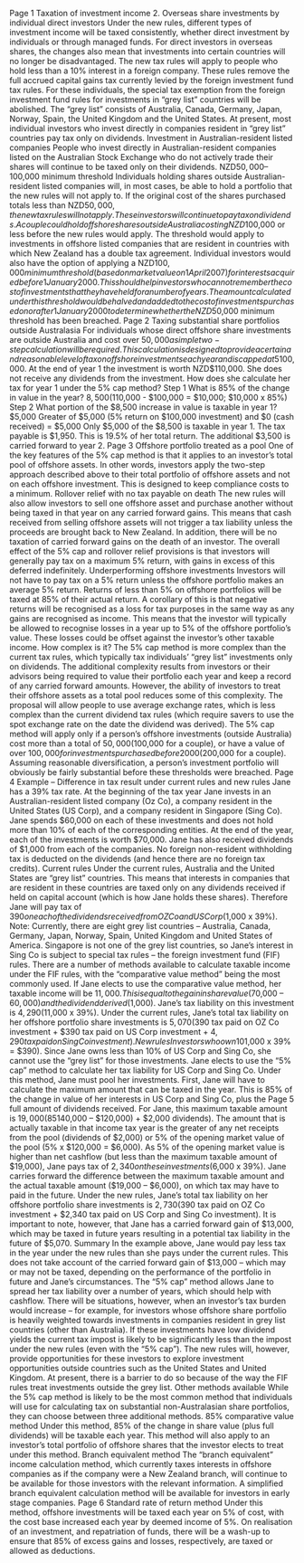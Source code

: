 Page 1 Taxation of investment income 2. Overseas share investments by individual direct investors Under the new rules, different types of investment income will be taxed consistently, whether direct investment by individuals or through managed funds. For direct investors in overseas shares, the changes also mean that investments into certain countries will no longer be disadvantaged. The new tax rules will apply to people who hold less than a 10% interest in a foreign company. These rules remove the full accrued capital gains tax currently levied by the foreign investment fund tax rules. For these individuals, the special tax exemption from the foreign investment fund rules for investments in “grey list” countries will be abolished. The “grey list” consists of Australia, Canada, Germany, Japan, Norway, Spain, the United Kingdom and the United States. At present, most individual investors who invest directly in companies resident in “grey list” countries pay tax only on dividends. Investment in Australian-resident listed companies People who invest directly in Australian-resident companies listed on the Australian Stock Exchange who do not actively trade their shares will continue to be taxed only on their dividends. NZD$50,000–$100,000 minimum threshold Individuals holding shares outside Australian-resident listed companies will, in most cases, be able to hold a portfolio that the new rules will not apply to. If the original cost of the shares purchased totals less than NZD$50,000, the new tax rules will not apply. These investors will continue to pay tax on dividends. A couple could hold offshore shares outside Australia costing NZD$100,000 or less before the new rules would apply. The threshold would apply to investments in offshore listed companies that are resident in countries with which New Zealand has a double tax agreement. Individual investors would also have the option of applying a NZD$100,000 minimum threshold (based on market value on 1 April 2007) for interests acquired before 1 January 2000. This should help investors who cannot remember the cost of investments that they have held for a number of years. The amount calculated under this threshold would be halved and added to the cost of investments purchased on or after 1 January 2000 to determine whether the NZD$50,000 minimum threshold has been breached. Page 2 Taxing substantial share portfolios outside Australasia For individuals whose direct offshore share investments are outside Australia and cost over $50,000 a simple two-step calculation will be required. This calculation is designed to provide a certain and reasonable level of tax on offshore investments each year and is capped at 5%. For investors to calculate their tax under the 5% cap, the two steps required are: Step 1: Investors measure the change in the value of their offshore portfolio over the year. If the value has increased, 85% of this increase is the maximum amount that would be taxable. This brings the amount that is taxed for individual investors into line with that of managed funds. Step 2: Investors calculate what portion of 85% of the increase in value should be taxed in that year. If they have dividends or repatriated income of at least 5% then that is their total taxable income. If an investor receives less than 5% in cash, but has positive share gains, then up to 5% of those gains are taxable after reducing those gains to 85%. If 85% of the increase in value is more than the 5% deemed return (or cash), the remainder is carried forward to the next year. The tax paid on a 5% deemed return will be less than 2% of the investment’s value. The following simple example illustrates how the 5% cap method works: Mary is an offshore investor and her tax rate is 39%. At the beginning of year 1 Mary's investment is worth NZD$100,000. At the end of year 1 the investment is worth NZD$110,000. She does not receive any dividends from the investment. How does she calculate her tax for year 1 under the 5% cap method? Step 1 What is 85% of the change in value in the year? $8,500 ($110,000 - $100,000 = $10,000; $10,000 x 85%) Step 2 What portion of the $8,500 increase in value is taxable in year 1? $5,000 Greater of $5,000 (5% return on $100,000 investment) and $0 (cash received) = $5,000 Only $5,000 of the $8,500 is taxable in year 1. The tax payable is $1,950. This is 19.5% of her total return. The additional $3,500 is carried forward to year 2. Page 3 Offshore portfolio treated as a pool One of the key features of the 5% cap method is that it applies to an investor’s total pool of offshore assets. In other words, investors apply the two-step approach described above to their total portfolio of offshore assets and not on each offshore investment. This is designed to keep compliance costs to a minimum. Rollover relief with no tax payable on death The new rules will also allow investors to sell one offshore asset and purchase another without being taxed in that year on any carried forward gains. This means that cash received from selling offshore assets will not trigger a tax liability unless the proceeds are brought back to New Zealand. In addition, there will be no taxation of carried forward gains on the death of an investor. The overall effect of the 5% cap and rollover relief provisions is that investors will generally pay tax on a maximum 5% return, with gains in excess of this deferred indefinitely. Underperforming offshore investments Investors will not have to pay tax on a 5% return unless the offshore portfolio makes an average 5% return. Returns of less than 5% on offshore portfolios will be taxed at 85% of their actual return. A corollary of this is that negative returns will be recognised as a loss for tax purposes in the same way as any gains are recognised as income. This means that the investor will typically be allowed to recognise losses in a year up to 5% of the offshore portfolio’s value. These losses could be offset against the investor’s other taxable income. How complex is it? The 5% cap method is more complex than the current tax rules, which typically tax individuals’ “grey list” investments only on dividends. The additional complexity results from investors or their advisors being required to value their portfolio each year and keep a record of any carried forward amounts. However, the ability of investors to treat their offshore assets as a total pool reduces some of this complexity. The proposal will allow people to use average exchange rates, which is less complex than the current dividend tax rules (which require savers to use the spot exchange rate on the date the dividend was derived). The 5% cap method will apply only if a person’s offshore investments (outside Australia) cost more than a total of $50,000 ($100,000 for a couple), or have a value of over $100,000 for investments purchased before 2000 ($200,000 for a couple). Assuming reasonable diversification, a person’s investment portfolio will obviously be fairly substantial before these thresholds were breached. Page 4 Example – Difference in tax result under current rules and new rules Jane has a 39% tax rate. At the beginning of the tax year Jane invests in an Australian-resident listed company (Oz Co), a company resident in the United States (US Corp), and a company resident in Singapore (Sing Co). Jane spends $60,000 on each of these investments and does not hold more than 10% of each of the corresponding entities. At the end of the year, each of the investments is worth $70,000. Jane has also received dividends of $1,000 from each of the companies. No foreign non-resident withholding tax is deducted on the dividends (and hence there are no foreign tax credits). Current rules Under the current rules, Australia and the United States are “grey list” countries. This means that interests in companies that are resident in these countries are taxed only on any dividends received if held on capital account (which is how Jane holds these shares). Therefore Jane will pay tax of $390 on each of the dividends received from OZ Co and US Corp ($1,000 x 39%). Note: Currently, there are eight grey list countries – Australia, Canada, Germany, Japan, Norway, Spain, United Kingdom and United States of America. Singapore is not one of the grey list countries, so Jane’s interest in Sing Co is subject to special tax rules – the foreign investment fund (FIF) rules. There are a number of methods available to calculate taxable income under the FIF rules, with the “comparative value method” being the most commonly used. If Jane elects to use the comparative value method, her taxable income will be $11,000. This is equal to the gain in share value ($70,000 – $60,000) and the dividend derived ($1,000). Jane’s tax liability on this investment is $4,290 ($11,000 x 39%). Under the current rules, Jane’s total tax liability on her offshore portfolio share investments is $5,070 ($390 tax paid on OZ Co investment + $390 tax paid on US Corp investment + $4,290 tax paid on Sing Co investment). New rules Investors who own 10% or less of an offshore company will not be able to use the grey list. There will, however, be special rules for investments in certain Australian companies. Under these rules, interests that individuals hold in Australian-resident companies listed on the Australian Stock Exchange will be taxed under the same rules as they are taxed now. Therefore Jane will continue to be taxed only on the dividend that she received from Oz Co ($1,000 x 39% = $390). Since Jane owns less than 10% of US Corp and Sing Co, she cannot use the “grey list” for those investments. Jane elects to use the “5% cap” method to calculate her tax liability for US Corp and Sing Co. Under this method, Jane must pool her investments. First, Jane will have to calculate the maximum amount that can be taxed in the year. This is 85% of the change in value of her interests in US Corp and Sing Co, plus the Page 5 full amount of dividends received. For Jane, this maximum taxable amount is $19,000 (85% of ($140,000 – $120,000) + $2,000 dividends). The amount that is actually taxable in that income tax year is the greater of any net receipts from the pool (dividends of $2,000) or 5% of the opening market value of the pool (5% x $120,000 = $6,000). As 5% of the opening market value is higher than net cashflow (but less than the maximum taxable amount of $19,000), Jane pays tax of $2,340 on these investments ($6,000 x 39%). Jane carries forward the difference between the maximum taxable amount and the actual taxable amount ($19,000 – $6,000), on which tax may have to paid in the future. Under the new rules, Jane’s total tax liability on her offshore portfolio share investments is $2,730 ($390 tax paid on OZ Co investment + $2,340 tax paid on US Corp and Sing Co investment). It is important to note, however, that Jane has a carried forward gain of $13,000, which may be taxed in future years resulting in a potential tax liability in the future of $5,070. Summary In the example above, Jane would pay less tax in the year under the new rules than she pays under the current rules. This does not take account of the carried forward gain of $13,000 – which may or may not be taxed, depending on the performance of the portfolio in future and Jane’s circumstances. The “5% cap” method allows Jane to spread her tax liability over a number of years, which should help with cashflow. There will be situations, however, when an investor’s tax burden would increase – for example, for investors whose offshore share portfolio is heavily weighted towards investments in companies resident in grey list countries (other than Australia). If these investments have low dividend yields the current tax impost is likely to be significantly less than the impost under the new rules (even with the “5% cap”). The new rules will, however, provide opportunities for these investors to explore investment opportunities outside countries such as the United States and United Kingdom. At present, there is a barrier to do so because of the way the FIF rules treat investments outside the grey list. Other methods available While the 5% cap method is likely to be the most common method that individuals will use for calculating tax on substantial non-Australasian share portfolios, they can choose between three additional methods. 85% comparative value method Under this method, 85% of the change in share value (plus full dividends) will be taxable each year. This method will also apply to an investor’s total portfolio of offshore shares that the investor elects to treat under this method. Branch equivalent method The “branch equivalent” income calculation method, which currently taxes interests in offshore companies as if the company were a New Zealand branch, will continue to be available for those investors with the relevant information. A simplified branch equivalent calculation method will be available for investors in early stage companies. Page 6 Standard rate of return method Under this method, offshore investments will be taxed each year on 5% of cost, with the cost base increased each year by deemed income of 5%. On realisation of an investment, and repatriation of funds, there will be a wash-up to ensure that 85% of excess gains and losses, respectively, are taxed or allowed as deductions.